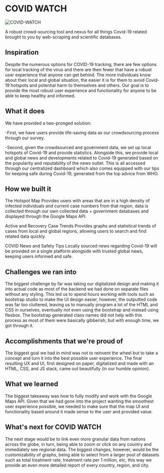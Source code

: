 # COVID WATCH  
![COVID-WATCH](https://cdn.discordapp.com/attachments/726220926139629639/731927255759978576/ICON.png)

A robust crowd-sourcing tool and nexus for all things Covid-19 related brought to you by web-scraping and scientific databases. 


## Inspiration
Despite the numerous options for COVID-19 tracking, there are few options for local tracking of the virus and there are then fewer that have a robust user experience that anyone can get behind.
The more individuals know about their local and global situation, the easier it is for them to avoid Covid-19 hotspots and potential harm to themselves and others. Our goal is to provide the most robust user experience and functionality for anyone to be able to keep healthy and informed.
## What it does
We have provided a two-pronged solution:

-First, we have users provide life-saving data as our crowdsourcing process through our survey.

-Second, given the crowdsourced and government data, we set up local hotspots of Covid-19 and provide statistics. Alongside this, we provide local and global news and developments related to Covid-19 generated based on the popularity and reputability of the news outlet. This is all accessed through our centralized dashboard which also comes equipped with our tips for keeping safe during Covid-19, generated from the top advice from WHO. 

## How we built it
The Hotspot Map
Provides users with areas that are in a high density of infected individuals and current case numbers from that region, data is collected through our own collected data + government databases and displayed through the Google Maps API. 

Active and Recovery Case Trends
Provides graphs and statistical trends of cases from local and global regions, allowing users to search and find related data quickly.

COVID News and Safety Tips
Locally sourced news regarding Covid-19 will be provided on a single platform alongside with trusted global news, keeping users informed and safe.

## Challenges we ran into
The biggest challenge by far was taking our digitalized design and making it into actual code as most of the backend we had done on separate files without any styling. This led us to spend hours working with tools such as bootstrap studio to make the UI design easier, however, the outputted code was far too cluttered, leaving us to manually program a lot of the HTML and CSS in ourselves, eventually not even using the bootstrap and instead using flexbox. The bootstrap generated class names did not help with this process as most of them were basically gibberish, but with enough time, we got through it. 

## Accomplishments that we're proud of
The biggest goal we had in mind was not to reinvent the wheel but to take a concept and turn it into the best possible user experience. The final resulting UX and UI, first designed on paper, digitalized and made with an HTML, CSS, and JS stack, came out beautifully (in our humble opinion).

## What we learned
The biggest takeaway was how to fully modify and work with the Google Maps API. Given that we had gone into the project wanting the smoothest user experience possible, we needed to make sure that the map UI and functionality based around it made sense to the user and provided value. 

## What's next for COVID WATCH
The next stage would be to link even more granular data from nations across the globe, in turn, being able to zoom or click on any country and immediately see regional data. The biggest changes, however, would be the customizability of graphs, being able to select from a larger pool of datasets such as total treatment rate, treatment rate per 1 million, etc, this way we provide an even more detailed report of every country, region, and city. 
